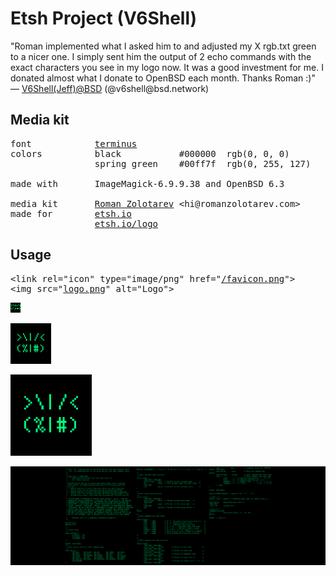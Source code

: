 # Etsh Project (V6Shell)

<p class="ni">"Roman implemented what I asked him to and adjusted my X rgb.txt
green to a nicer one. I simply sent him the output of 2 echo commands
with the exact characters you see in my logo now. It was a good
investment for me. I donated almost what I donate to OpenBSD each
month. Thanks Roman :)"<br>&mdash;
<a href="https://bsd.network/@v6shell/100533143813396001" title="12 Aug 2018">V6Shell(Jeff)@BSD</a>
(@v6shell@bsd.network)

## Media kit

<pre>
font            <a href="http://terminus-font.sourceforge.net/">terminus</a>
colors          black           #000000  rgb(0, 0, 0)
                spring green    #00ff7f  rgb(0, 255, 127)

made with       ImageMagick-6.9.9.38 and OpenBSD 6.3

media kit       <a href="https://www.romanzolotarev.com">Roman Zolotarev</a> &lt;hi@romanzolotarev.com&gt;
made for        <a href="https://etsh.io/">etsh.io</a>
                <a href="https://etsh.io/logo/">etsh.io/logo</a>
</pre>

## Usage

<pre>
&lt;link rel="icon" type="image/png" href="<a href="favicon.png">/favicon.png</a>"&gt;
&lt;img src="<a href="logo.png">logo.png</a>" alt="Logo"&gt;
</pre>

<img
  src="favicon.png"
  style="width: 16px;"
  alt="16x16 square"
  title="favicon.png 16x16 107B">

<img
  src="logo.png"
  style="width: 65px;"
  alt="65x65 square"
  title="logo.png 260x260 (65x65 square) 263B">

<img
  src="logo.png"
  style="width: 130px;"
  class="br-100"
  title="logo.png 260x260 (130x130 round) 263B">

<img
  src="header.png"
  style="width: 750px;"
  alt="1500x500"
  title="header.png 3000x1000 (1500x500) 30540B">
